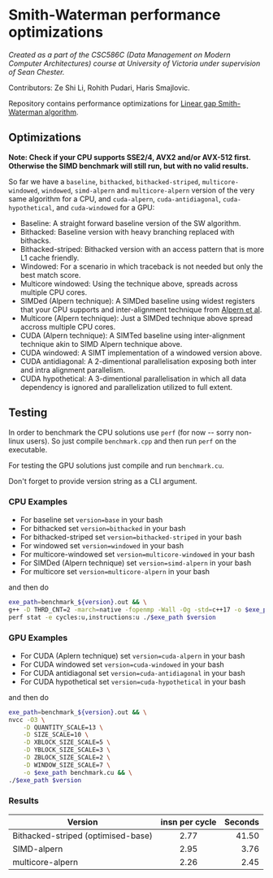 # Smith-Waterman performance optimizations
_Created as a part of the CSC586C (Data Management on Modern Computer Architectures) course at University of Victoria under supervision of Sean Chester._

Contributors: Ze Shi Li, Rohith Pudari, Haris Smajlovic.

Repository contains performance optimizations for [Linear gap Smith-Waterman algorithm](https://en.wikipedia.org/wiki/Smith%E2%80%93Waterman_algorithm#Linear).

## Optimizations

**Note: Check if your CPU supports SSE2/4, AVX2 and/or AVX-512 first. Otherwise the SIMD benchmark will still run, but with no valid results.**

So far we have a `baseline`, `bithacked`, `bithacked-striped`, `multicore-windowed`, `windowed`, `simd-alpern` and `multicore-alpern` version of the very same algorithm for a CPU, and `cuda-alpern`, `cuda-antidiagonal`, `cuda-hypothetical`, and `cuda-windowed` for a GPU:
- Baseline: A straight forward baseline version of the SW algorithm.
- Bithacked: Baseline version with heavy branching replaced with bithacks.
- Bithacked-striped: Bithacked version with an access pattern that is more L1 cache friendly.
- Windowed: For a scenario in which traceback is not needed but only the best match score.
- Multicore windowed: Using the technique above, spreads across multiple CPU cores.
- SIMDed (Alpern technique): A SIMDed baseline using widest registers that your CPU supports and inter-alignment technique from [Alpern et al](https://dl.acm.org/doi/10.1145/224170.224222).
- Multicore (Alpern technique): Just a SIMDed technique above spread accross multiple CPU cores.
- CUDA (Alpern technique): A SIMTed baseline using inter-alignment technique akin to SIMD Alpern technique above.
- CUDA windowed: A SIMT implementation of a windowed version above.
- CUDA antidiagonal: A 2-dimentional parallelisation exposing both inter and intra alignment parallelism.
- CUDA hypothetical: A 3-dimentional parallelisation in which all data dependency is ignored and parallelization utilized to full extent.

## Testing
In order to benchmark the CPU solutions use `perf` (for now -- sorry non-linux users). So just compile `benchmark.cpp` and then run `perf` on the executable.

For testing the GPU solutions just compile and run `benchmark.cu`.

Don't forget to provide version string as a CLI argument.

### CPU Examples
- For baseline set `version=base` in your bash
- For bithacked set `version=bithacked` in your bash
- For bithacked-striped set `version=bithacked-striped` in your bash
- For windowed set `version=windowed` in your bash
- For multicore-windowed set `version=multicore-windowed` in your bash
- For SIMDed (Alpern technique) set `version=simd-alpern` in your bash
- For multicore set `version=multicore-alpern` in your bash

and then do
```bash
exe_path=benchmark_${version}.out && \
g++ -D THRD_CNT=2 -march=native -fopenmp -Wall -Og -std=c++17 -o $exe_path benchmark.cpp && \
perf stat -e cycles:u,instructions:u ./$exe_path $version
```

### GPU Examples
- For CUDA (Aplern technique) set `version=cuda-alpern` in your bash
- For CUDA windowed set `version=cuda-windowed` in your bash
- For CUDA antidiagonal set `version=cuda-antidiagonal` in your bash
- For CUDA hypothetical set `version=cuda-hypothetical` in your bash

and then do
```bash
exe_path=benchmark_${version}.out && \
nvcc -O3 \
    -D QUANTITY_SCALE=13 \
    -D SIZE_SCALE=10 \
    -D XBLOCK_SIZE_SCALE=5 \
    -D YBLOCK_SIZE_SCALE=3 \
    -D ZBLOCK_SIZE_SCALE=2 \
    -D WINDOW_SIZE_SCALE=7 \
    -o $exe_path benchmark.cu && \
./$exe_path $version
```

### Results

| Version        | insn per cycle  | Seconds  |
| ------------- |:-------------:| -----:|
| Bithacked-striped (optimised-base) | 2.77 | 41.50 |
| SIMD-alpern | 2.95      |   3.76 |
| multicore-alpern | 2.26  | 2.45 |
